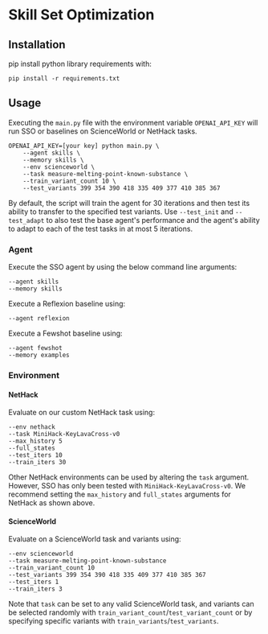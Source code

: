 # Skill Set Optimization

## Installation

pip install python library requirements with:

```
pip install -r requirements.txt
```

## Usage

Executing the `main.py` file with the environment variable `OPENAI_API_KEY` will run SSO or baselines on ScienceWorld or NetHack tasks.

```
OPENAI_API_KEY=[your key] python main.py \
    --agent skills \
    --memory skills \
    --env scienceworld \
    --task measure-melting-point-known-substance \
    --train_variant_count 10 \
    --test_variants 399 354 390 418 335 409 377 410 385 367
```

By default, the script will train the agent for 30 iterations and then test its ability to transfer to the specified test variants.
Use `--test_init` and `--test_adapt` to also test the base agent's performance and the agent's ability to adapt to each of the test tasks in at most 5 iterations.

### Agent

Execute the SSO agent by using the below command line arguments:

```
--agent skills
--memory skills
```

Execute a Reflexion baseline using:

```
--agent reflexion
```

Execute a Fewshot baseline using:

```
--agent fewshot
--memory examples
```

### Environment

#### NetHack

Evaluate on our custom NetHack task using:

```
--env nethack
--task MiniHack-KeyLavaCross-v0
--max_history 5
--full_states
--test_iters 10
--train_iters 30
```

Other NetHack environments can be used by altering the `task` argument.
However, SSO has only been tested with `MiniHack-KeyLavaCross-v0`.
We recommend setting the `max_history` and `full_states` arguments for NetHack as shown above.

#### ScienceWorld

Evaluate on a ScienceWorld task and variants using:

```
--env scienceworld
--task measure-melting-point-known-substance
--train_variant_count 10
--test_variants 399 354 390 418 335 409 377 410 385 367
--test_iters 1
--train_iters 3
```

Note that `task` can be set to any valid ScienceWorld task, and variants can be selected randomly with `train_variant_count`/`test_variant_count` or by specifying specific variants with `train_variants`/`test_variants`.